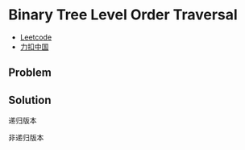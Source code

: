 # Binary Tree Level Order Traversal

- [Leetcode](https://leetcode.com/problems/binary-tree-level-order-traversal)
- [力扣中国](https://leetcode.cn/problems/binary-tree-level-order-traversal)

## Problem

[](desc.md ':include')

## Solution

[](solution.h ':include :type=code cpp')

递归版本

[](recursion.cpp ':include :type=code cpp')

非递归版本

[](non-recursion.cpp ':include :type=code cpp')
